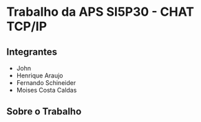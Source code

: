 # Trabalho da APS SI5P30 - CHAT TCP/IP

## Integrantes
- John
- Henrique Araujo
- Fernando Schineider
- Moises Costa Caldas

## Sobre o Trabalho

